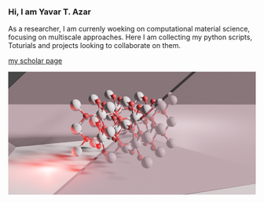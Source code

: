 ### Hi, I am Yavar T. Azar

As a researcher, I am currenly woeking on computational material science, focusing on multiscale approaches.
Here I am collecting my python scripts, Toturials and projects looking to collaborate on them.

<a id="raw-url" href="https://scholar.google.com/citations?user=m_HpWz8AAAAJ&hl=en">my scholar page</a>


![alt text](https://github.com/Yavar-Azar/Blenders/blob/main/mine.png)

<!--
**Yavar-Azar/Yavar-Azar** is a ✨ _special_ ✨ repository because its `README.md` (this file) appears on your GitHub profile.

Here are some ideas to get you started:

- 🔭 I’m currently working on ...
- 🌱 I’m currently learning ...
- 👯 I’m looking to collaborate on ...
- 🤔 I’m looking for help with ...
- 💬 Ask me about ...
- 📫 How to reach me: ...
- 😄 Pronouns: ...
- ⚡ Fun fact: ...
-->
